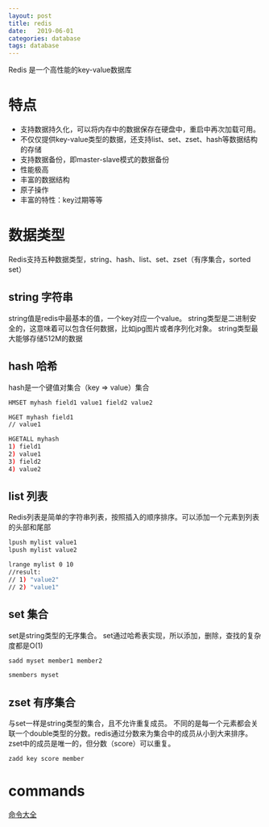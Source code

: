 ```yaml
---
layout: post
title: redis 
date:   2019-06-01
categories: database
tags: database
---
```


Redis 是一个高性能的key-value数据库

# 特点
- 支持数据持久化，可以将内存中的数据保存在硬盘中，重启中再次加载可用。
- 不仅仅提供key-value类型的数据，还支持list、set、zset、hash等数据结构的存储
- 支持数据备份，即master-slave模式的数据备份
- 性能极高
- 丰富的数据结构
- 原子操作
- 丰富的特性：key过期等等

# 数据类型
Redis支持五种数据类型，string、hash、list、set、zset（有序集合，sorted set）

## string 字符串
string值是redis中最基本的值，一个key对应一个value。
string类型是二进制安全的，这意味着可以包含任何数据，比如jpg图片或者序列化对象。
string类型最大能够存储512M的数据

## hash 哈希
hash是一个键值对集合（key => value）集合
```bash
HMSET myhash field1 value1 field2 value2

HGET myhash field1
// value1

HGETALL myhash
1) field1
2) value1
3) field2
4) value2
```

## list 列表
Redis列表是简单的字符串列表，按照插入的顺序排序。可以添加一个元素到列表的头部和尾部

```bash
lpush mylist value1
lpush mylist value2

lrange mylist 0 10
//result:
// 1) "value2"
// 2) "value1"
```

## set 集合
set是string类型的无序集合。
set通过哈希表实现，所以添加，删除，查找的复杂度都是O(1)

```bash
sadd myset member1 member2

smembers myset

```

## zset 有序集合
与set一样是string类型的集合，且不允许重复成员。
不同的是每一个元素都会关联一个double类型的分数。redis通过分数来为集合中的成员从小到大来排序。
zset中的成员是唯一的，但分数（score）可以重复。

```bash
zadd key score member
```

# commands

[命令大全](https://redis.io/commands)


